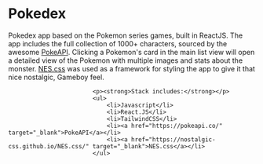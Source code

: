   <h1>Pokedex</h1>
    						<p>Pokedex app based on the Pokemon series games, built in ReactJS. The app includes the full collection of 1000+ characters, sourced by the awesome <a href="https://pokeapi.co/" target="_blank">PokeAPI</a>. Clicking a Pokemon's card in the main list view will open a detailed view of the Pokemon with multiple images and stats about the monster. <a href="https://nostalgic-css.github.io/NES.css/" target="_blank">NES.css</a> was used as a framework for styling the app to give it that nice nostalgic, Gameboy feel.</p>

    						<p><strong>Stack includes:</strong></p>
    						<ul>
    							<li>Javascript</li>
    							<li>React.JS</li>
    							<li>TailwindCSS</li>
    							<li><a href="https://pokeapi.co/" target="_blank">PokeAPI</a></li>
    							<li><a href="https://nostalgic-css.github.io/NES.css/" target="_blank">NES.css</a></li>
    						</ul>
